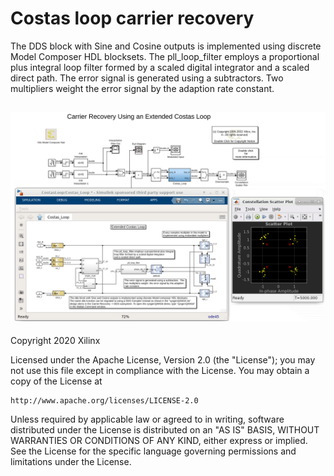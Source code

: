 # Costas loop carrier recovery

The DDS block with Sine and Cosine outputs is implemented using discrete Model Composer HDL blocksets. The pll_loop_filter employs a proportional plus integral loop filter formed by a scaled digital integrator and a scaled direct path. The error signal is generated using a subtractors. Two multipliers weight the error signal by the adaption rate constant.

![](images/screen_shot.PNG)
------------
Copyright 2020 Xilinx

Licensed under the Apache License, Version 2.0 (the "License");
you may not use this file except in compliance with the License.
You may obtain a copy of the License at

    http://www.apache.org/licenses/LICENSE-2.0

Unless required by applicable law or agreed to in writing, software
distributed under the License is distributed on an "AS IS" BASIS,
WITHOUT WARRANTIES OR CONDITIONS OF ANY KIND, either express or implied.
See the License for the specific language governing permissions and
limitations under the License.
